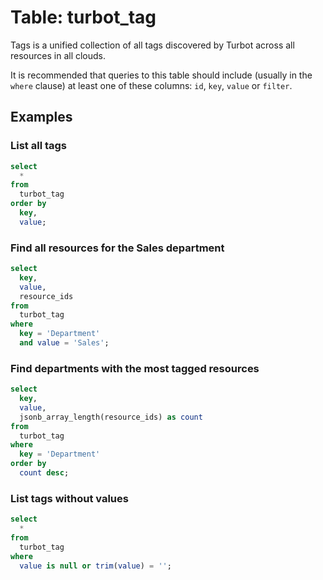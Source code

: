 # Table: turbot_tag

Tags is a unified collection of all tags discovered by Turbot across all
resources in all clouds.

It is recommended that queries to this table should include (usually in the `where` clause) at least one
of these columns: `id`, `key`, `value` or `filter`.

## Examples

### List all tags

```sql
select
  *
from
  turbot_tag
order by
  key,
  value;
```

### Find all resources for the Sales department

```sql
select
  key,
  value,
  resource_ids
from
  turbot_tag
where
  key = 'Department'
  and value = 'Sales';
```

### Find departments with the most tagged resources

```sql
select
  key,
  value,
  jsonb_array_length(resource_ids) as count
from
  turbot_tag
where
  key = 'Department'
order by
  count desc;
```

### List tags without values

```sql
select
  *
from
  turbot_tag
where
  value is null or trim(value) = '';
```
